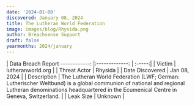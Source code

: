 ```yaml
---
date: '2024-01-08'
discovered: January 08, 2024
title: The Lutheran World Federation
image: images/blog/Rhysida.png
author: Breachsense Support
draft: false
yearmonths: 2024/january
---
```



| Data Breach Report
------------:     |:-------------:    | :-----:|
| Victim      | lutheranworld.org      | 
| Threat Actor      | Rhysida      | 
| Date Discovered      | Jan 08, 2024      | 
| Description      | The Lutheran World Federation (LWF; German: Lutherischer Weltbund) is a global communion of national and regional Lutheran denominations headquartered in the Ecumenical Centre in Geneva, Switzerland.      | 
| Leak Size      | Unknown      | 

